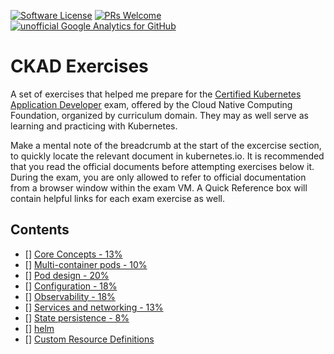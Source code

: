 [![Software License](https://img.shields.io/badge/license-MIT-brightgreen.svg?style=flat-square)](LICENSE)
[![PRs Welcome](https://img.shields.io/badge/PRs-welcome-brightgreen.svg?style=flat-square)](http://makeapullrequest.com)
[![unofficial Google Analytics for GitHub](https://gaforgithub.azurewebsites.net/api?repo=CKAD-exercises)](https://github.com/dgkanatsios/gaforgithub)

# CKAD Exercises

A set of exercises that helped me prepare for the [Certified Kubernetes Application Developer](https://www.cncf.io/certification/ckad/) exam, offered by the Cloud Native Computing Foundation, organized by curriculum domain.
They may as well serve as learning and practicing with Kubernetes.

Make a mental note of the breadcrumb at the start of the excercise section, to quickly locate the relevant document in kubernetes.io.
It is recommended that you read the official documents before attempting exercises below it.
During the exam, you are only allowed to refer to official documentation from a browser window within the exam VM.
A Quick Reference box will contain helpful links for each exam exercise as well.

## Contents

- [] [Core Concepts - 13%](a.core_concepts.md)
- [] [Multi-container pods - 10%](b.multi_container_pods.md)
- [] [Pod design - 20%](c.pod_design.md)
- [] [Configuration - 18%](d.configuration.md)
- [] [Observability - 18%](e.observability.md)
- [] [Services and networking - 13%](f.services.md)
- [] [State persistence - 8%](g.state.md)
- [] [helm](h.helm.md)
- [] [Custom Resource Definitions](i.crd.md)

